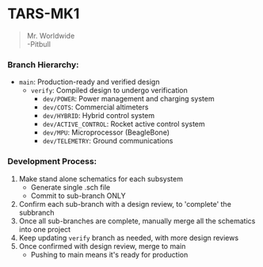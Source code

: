 # TARS-MK1

> Mr. Worldwide \
> -Pitbull

### Branch Hierarchy:

- `main`: Production-ready and verified design
  - `verify`: Compiled design to undergo verification
    - `dev/POWER`: Power management and charging system
    - `dev/COTS`: Commercial altimeters
    - `dev/HYBRID`: Hybrid control system
    - `dev/ACTIVE_CONTROL`: Rocket active control system
    - `dev/MPU`: Microprocessor (BeagleBone)
    - `dev/TELEMETRY`: Ground communications

### Development Process:

1. Make stand alone schematics for each subsystem
   - Generate single .sch file
   - Commit to sub-branch ONLY
2. Confirm each sub-branch with a design review, to 'complete' the subbranch
3. Once all sub-branches are complete, manually merge all the schematics into one project
4. Keep updating `verify` branch as needed, with more design reviews
5. Once confirmed with design review, merge to main
   - Pushing to main means it's ready for production
